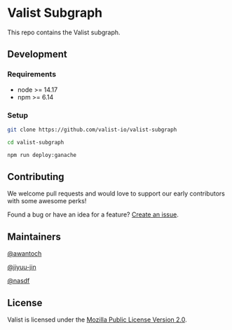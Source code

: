 # Valist Subgraph

This repo contains the Valist subgraph.

## Development

### Requirements

* node >= 14.17
* npm >= 6.14

### Setup

```bash
git clone https://github.com/valist-io/valist-subgraph

cd valist-subgraph

npm run deploy:ganache
```

## Contributing

We welcome pull requests and would love to support our early contributors with some awesome perks!

Found a bug or have an idea for a feature? [Create an issue](https://github.com/valist-io/valist/issues/new).

## Maintainers

[@awantoch](https://github.com/awantoch)

[@jiyuu-jin](https://github.com/jiyuu-jin)

[@nasdf](https://github.com/nasdf)

## License

Valist is licensed under the [Mozilla Public License Version 2.0](https://www.mozilla.org/en-US/MPL/2.0/).
